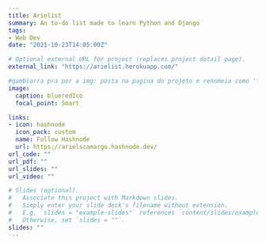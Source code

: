 ```yaml
---
title: Arielist
summary: An to-do list made to learn Python and Django
tags:
- Web Dev
date: "2021-10-23T14:05:00Z"

# Optional external URL for project (replaces project detail page).
external_link: "https://arielist.herokuapp.com/"

#gambiarra pra por a img: posta na pagina do projeto e renomeia como 'feature'
image:
  caption: blueredIco
  focal_point: Smart

links:
- icon: hashnode
  icon_pack: custom
  name: Follow Hashnode
  url: https://arielscamargo.hashnode.dev/
url_code: ""
url_pdf: ""
url_slides: ""
url_video: ""

# Slides (optional).
#   Associate this project with Markdown slides.
#   Simply enter your slide deck's filename without extension.
#   E.g. `slides = "example-slides"` references `content/slides/example-slides.md`.
#   Otherwise, set `slides = ""`.
slides: ""
---
```

